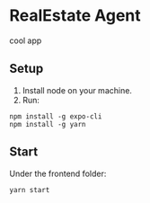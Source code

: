 # RealEstate Agent

cool app

## Setup

1. Install node on your machine.
2. Run:

```
npm install -g expo-cli
npm install -g yarn
```

## Start

Under the frontend folder:

```
yarn start
```
